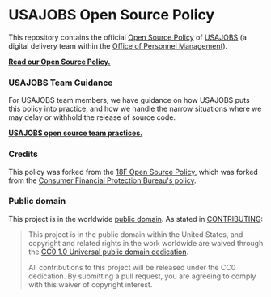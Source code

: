 # USAJOBS Open Source Policy

This repository contains the official [Open Source Policy](policy.md) of [USAJOBS](https://usajobs.gov/) (a digital delivery team within the [Office of Personnel Management](http://opm.gov)).

**[Read our Open Source Policy.](policy.md)**

### USAJOBS Team Guidance

For USAJOBS team members, we have guidance on how USAJOBS puts this policy into practice, and how we handle the narrow situations where we may delay or withhold the release of source code.

**[USAJOBS open source team practices.](practice.md)**

### Credits

This policy was forked from the [18F Open Source Policy](htps://github.com/18F/open-source-polic), which was forked from the [Consumer Financial Protection Bureau's policy](https://github.com/cfpb/source-code-policy).

### Public domain

This project is in the worldwide [public domain](LICENSE.md). As stated in [CONTRIBUTING](CONTRIBUTING.md):

> This project is in the public domain within the United States, and copyright and related rights in the work worldwide are waived through the [CC0 1.0 Universal public domain dedication](https://creativecommons.org/publicdomain/zero/1.0/).
>
> All contributions to this project will be released under the CC0 dedication. By submitting a pull request, you are agreeing to comply with this waiver of copyright interest.
